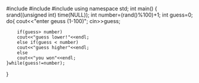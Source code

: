 #include<iostream>
#include<cstdlib>
#include<ctime>
using namespace std;
int main()
{
	srand((unsigned int) time(NULL));
	int number=(rand()%100)+1;
	int guess=0;
	do{
		cout<<"enter geuss (1-100)";
		cin>>guess;
		
		if(guess> number)
		cout<<"guess lower!"<<endl;
		else if(guess < number)
		cout<<"guess higher"<<endl;
		else
		cout<<"you won"<<endl;
	}while(guess!=number);
}
